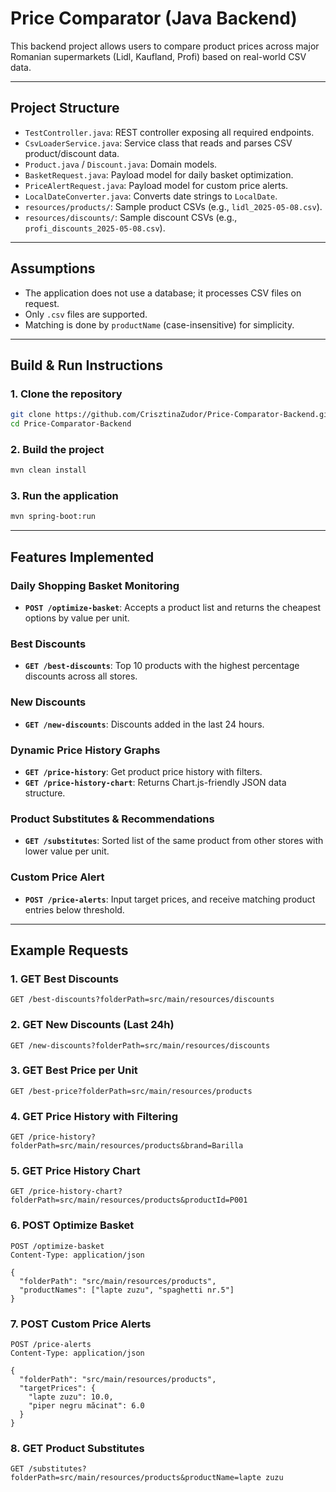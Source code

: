 
# Price Comparator (Java Backend)

This backend project allows users to compare product prices across major Romanian supermarkets (Lidl, Kaufland, Profi) based on real-world CSV data.

---

## Project Structure

- `TestController.java`: REST controller exposing all required endpoints.
- `CsvLoaderService.java`: Service class that reads and parses CSV product/discount data.
- `Product.java` / `Discount.java`: Domain models.
- `BasketRequest.java`: Payload model for daily basket optimization.
- `PriceAlertRequest.java`: Payload model for custom price alerts.
- `LocalDateConverter.java`: Converts date strings to `LocalDate`.
- `resources/products/`: Sample product CSVs (e.g., `lidl_2025-05-08.csv`).
- `resources/discounts/`: Sample discount CSVs (e.g., `profi_discounts_2025-05-08.csv`).

---

## Assumptions

- The application does not use a database; it processes CSV files on request.
- Only `.csv` files are supported.
- Matching is done by `productName` (case-insensitive) for simplicity.

---

## Build & Run Instructions

### 1. Clone the repository

```bash
git clone https://github.com/CrisztinaZudor/Price-Comparator-Backend.git
cd Price-Comparator-Backend
```

### 2. Build the project

```bash
mvn clean install
```

### 3. Run the application

```bash
mvn spring-boot:run
```

---

## Features Implemented

### Daily Shopping Basket Monitoring
- **`POST /optimize-basket`**: Accepts a product list and returns the cheapest options by value per unit.

### Best Discounts
- **`GET /best-discounts`**: Top 10 products with the highest percentage discounts across all stores.

### New Discounts
- **`GET /new-discounts`**: Discounts added in the last 24 hours.

### Dynamic Price History Graphs
- **`GET /price-history`**: Get product price history with filters.
- **`GET /price-history-chart`**: Returns Chart.js-friendly JSON data structure.

### Product Substitutes & Recommendations
- **`GET /substitutes`**: Sorted list of the same product from other stores with lower value per unit.

### Custom Price Alert
- **`POST /price-alerts`**: Input target prices, and receive matching product entries below threshold.

---

## Example Requests

### 1. **GET Best Discounts**
```http
GET /best-discounts?folderPath=src/main/resources/discounts
```

### 2. **GET New Discounts (Last 24h)**
```http
GET /new-discounts?folderPath=src/main/resources/discounts
```

### 3. **GET Best Price per Unit**
```http
GET /best-price?folderPath=src/main/resources/products
```

### 4. **GET Price History with Filtering**
```http
GET /price-history?folderPath=src/main/resources/products&brand=Barilla
```

### 5. **GET Price History Chart**
```http
GET /price-history-chart?folderPath=src/main/resources/products&productId=P001
```

### 6. **POST Optimize Basket**
```http
POST /optimize-basket
Content-Type: application/json

{
  "folderPath": "src/main/resources/products",
  "productNames": ["lapte zuzu", "spaghetti nr.5"]
}
```

### 7. **POST Custom Price Alerts**
```http
POST /price-alerts
Content-Type: application/json

{
  "folderPath": "src/main/resources/products",
  "targetPrices": {
    "lapte zuzu": 10.0,
    "piper negru măcinat": 6.0
  }
}
```

### 8. **GET Product Substitutes**
```http
GET /substitutes?folderPath=src/main/resources/products&productName=lapte zuzu
```
